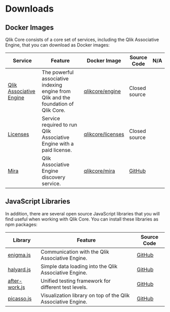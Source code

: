 # Downloads

## Docker Images

Qlik Core consists of a core set of services, including the Qlik Associative Engine, that you can download as Docker images:

<div id="downloads-table-identifier"></div>

| Service    | Feature | Docker Image | Source Code | N/A |
| ---------- | ------- | ------------ | ----------- | --- |
| [Qlik Associative Engine](./services/qix-engine/introduction.md) | The powerful associative indexing engine from Qlik and the foundation of Qlik Core. | [qlikcore/engine](https://hub.docker.com/r/qlikcore/engine) | Closed source | |
| [Licenses](./services/licenses.md) | Service required to run Qlik Associative Engine with a paid license. | [qlikcore/licenses](https://hub.docker.com/r/qlikcore/licenses) | Closed source | |
| [Mira](./services/mira.md) | Qlik Associative Engine discovery service. | [qlikcore/mira](https://hub.docker.com/r/qlikcore/mira) | [GitHub](https://github.com/qlik-oss/mira) | |

## JavaScript Libraries

In addition, there are several open source JavaScript libraries that you will find useful when working with Qlik Core.
You can install these libraries as npm packages:

| Library | Feature | Source Code |
| ------- | ------- | ----------- |
| [enigma.js](https://www.npmjs.com/package/enigma.js) | Communication with the Qlik Associative Engine. | [GitHub](https://github.com/qlik-oss/enigma.js/) |
| [halyard.js](https://www.npmjs.com/package/halyard.js) | Simple data loading into the Qlik Associative Engine. | [GitHub](https://github.com/qlik-oss/halyard.js) |
| [after-work.js](https://www.npmjs.com/package/after-work.js) | Unified testing framework for different test levels. | [GitHub](https://github.com/qlik-oss/after-work.js) |
| [picasso.js](https://www.npmjs.com/package/picasso.js) | Visualization library on top of the Qlik Associative Engine. | [GitHub](https://github.com/qlik-oss/picasso.js/) |
